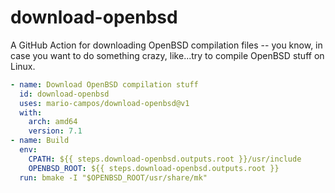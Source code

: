 # download-openbsd
A GitHub Action for downloading OpenBSD compilation files -- you know, in case you want to do something crazy, like...try to compile OpenBSD stuff on Linux.

```yaml
- name: Download OpenBSD compilation stuff
  id: download-openbsd
  uses: mario-campos/download-openbsd@v1
  with:
    arch: amd64
    version: 7.1
- name: Build
  env:
    CPATH: ${{ steps.download-openbsd.outputs.root }}/usr/include
    OPENBSD_ROOT: ${{ steps.download-openbsd.outputs.root }}
  run: bmake -I "$OPENBSD_ROOT/usr/share/mk"
```
